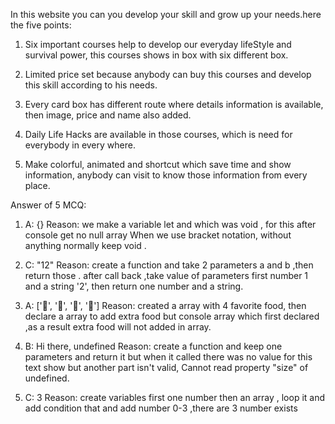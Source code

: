 In this website you can you develop your skill and grow up your needs.here the five points:

1. Six important courses help to develop our everyday lifeStyle and survival power, this courses shows in box with six different box.

2. Limited price set because anybody can buy this courses and develop this skill according to his needs.

3. Every card box has different route where details information is available, then image, price and name also added.

4. Daily Life Hacks are available in those courses, which is need for everybody in every where.

5. Make colorful, animated and shortcut which save time and show information, anybody can visit to know those information from every place.






Answer of 5 MCQ:

1. A: {} 
Reason: we make a variable let and which was void , for this after console get no null array When we use bracket notation, without anything normally keep void .

2. C: "12"
Reason: create a function and take 2 parameters a and b ,then return those . after call back ,take  value of parameters first number 1 and a string '2', then return one number and a string.

3. A: ['🍕', '🍫', '🥑', '🍔']
Reason: created a array with 4 favorite food, then declare a array to add extra food but console array which first declared ,as a result extra food will not added in array. 

4. B: Hi there, undefined
Reason: create a function and keep one parameters and return it but when it called there was no value for this text show but another part isn't valid, Cannot read property "size" of undefined.

5. C: 3
Reason: create variables first one number then an array , loop it and add condition that and add number 0-3 ,there are 3 number exists

